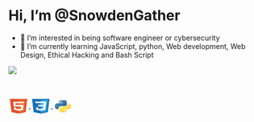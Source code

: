 <h1>Hi, I’m @SnowdenGather</h1>

- 👀 I’m interested in being software engineer or cybersecurity
- 🌱 I’m currently learning JavaScript, python, Web development, Web Design, Ethical Hacking and Bash Script

<div align="left">
  <a href="https://github.com/SnowdenGather">
  <img height="180em" src="https://github-readme-stats.vercel.app/api?username=SnowdenGather&show_icons=true&theme=dark&include_all_commits=true&count_private=true"/>
</div>

##
 
<div style="display: inline_block"><br>
  <img align="center" alt="Daniel-HTML" height="30" width="40" src="https://raw.githubusercontent.com/devicons/devicon/master/icons/html5/html5-original.svg">
  <img align="center" alt="Daniel-CSS" height="30" width="40" src="https://raw.githubusercontent.com/devicons/devicon/master/icons/css3/css3-original.svg">
  <img align="center" alt="Daniel-Python" height="30" width="40" src="https://raw.githubusercontent.com/devicons/devicon/master/icons/python/python-original.svg"
  <img align="center" alt="Daniel-Bash" height="30" width="40" src="https://cdn.jsdelivr.net/gh/devicons/devicon/icons/bash/bash-original.svg"

</div>

